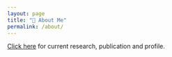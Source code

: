 ```yaml
---
layout: page
title: "👤️ About Me"
permalink: /about/
---
```


[Click here](https://vnscience.github.io/) for current research, publication and profile.



